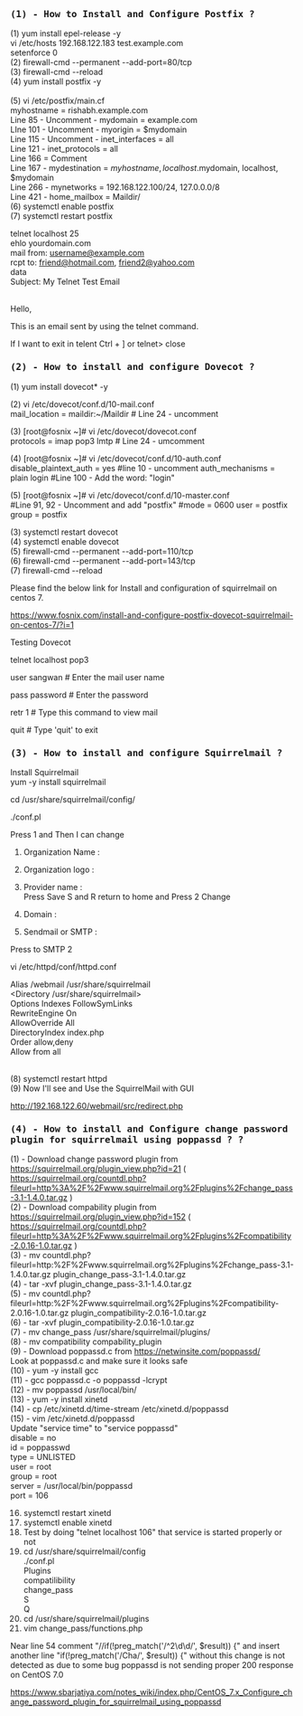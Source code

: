 <h3><b><samp> (1) - How to Install and Configure Postfix ?</samp></b></h3>

(1) yum install epel-release -y<br>
vi /etc/hosts                                    192.168.122.183 test.example.com<br>
setenforce 0 <br>
(2) firewall-cmd --permanent --add-port=80/tcp<br>
(3) firewall-cmd --reload <br>
(4)  yum install postfix -y <br>                                                                                              
(5) vi /etc/postfix/main.cf<br>
myhostname = rishabh.example.com<br>
 Line 85 - Uncomment  - mydomain = example.com<br>
 LIne 101 - Uncomment -  myorigin = $mydomain<br>
 Line 115 - Uncomment - inet_interfaces = all<br>
 Line 121 - inet_protocols = all<br>
 Line 166 = Comment<br>
 Line 167 - mydestination = $myhostname, localhost.$mydomain, localhost, $mydomain<br>
 Line 266 -  mynetworks = 192.168.122.100/24, 127.0.0.0/8<br>
 Line 421 - home_mailbox = Maildir/<br>
(6) systemctl enable postfix<br>
(7) systemctl restart postfix<br>
 
 
 
 
telnet localhost 25<br>
ehlo yourdomain.com<br>
mail from: username@example.com<br>
rcpt to: friend@hotmail.com, friend2@yahoo.com<br>
data<br>
Subject: My Telnet Test Email<br><br>
 
Hello,<br>
 
This is an email sent by using the telnet command.<br>
 
If I want to exit in telent   Ctrl + ]   or telnet> close <br>







<h3><b><samp> (2) - How to install and configure Dovecot ?</samp></b></h3>


(1) yum install dovecot* -y 
 
(2) vi /etc/dovecot/conf.d/10-mail.conf <br> 
mail_location = maildir:~/Maildir # Line 24 - uncomment
 
(3) [root@fosnix ~]# vi /etc/dovecot/dovecot.conf <br>
protocols = imap pop3 lmtp # Line 24 - umcomment
 
 
(4) [root@fosnix ~]# vi /etc/dovecot/conf.d/10-auth.conf <br>
disable_plaintext_auth = yes #line 10 - uncomment
auth_mechanisms = plain login #Line 100 - Add the word: "login"
 
(5) [root@fosnix ~]# vi /etc/dovecot/conf.d/10-master.conf <br>
#Line 91, 92 - Uncomment and add "postfix"
#mode = 0600
user = postfix
group = postfix
 
 
 
(3) systemctl restart dovecot <br>
(4) systemctl enable dovecot <br>
(5) firewall-cmd --permanent --add-port=110/tcp <br>
(6) firewall-cmd --permanent --add-port=143/tcp <br>
(7) firewall-cmd --reload <br>

Please find the below link for Install and configuration of squirrelmail on centos 7. <br>
 
https://www.fosnix.com/install-and-configure-postfix-dovecot-squirrelmail-on-centos-7/?i=1 <br>

Testing Dovecot 


telnet localhost pop3

user sangwan           # Enter the mail user name 

pass password          # Enter the password

retr 1                 # Type this command to view mail

quit                    # Type 'quit' to exit







<h3><b><samp> (3) - How to install and configure Squirrelmail ?</samp></b></h3>

Install Squirrelmail <br>
yum -y install squirrelmail


 cd /usr/share/squirrelmail/config/

./conf.pl

Press 1 and Then I can change 
1. Organization Name :
2. Organization logo :
8. Provider name : <br>
Press Save S and R return to home and Press 2 Change 

1. Domain :
3. Sendmail or SMTP :

Press to SMTP 2 <br>

vi /etc/httpd/conf/httpd.conf <br> 

Alias /webmail /usr/share/squirrelmail <br>
<Directory /usr/share/squirrelmail> <br>
Options Indexes FollowSymLinks  <br>
RewriteEngine On  <br>
AllowOverride All <br>
DirectoryIndex index.php <br>
Order allow,deny  <br>
Allow from all  <br>
</Directory>  <br>

(8) systemctl restart httpd  <br>
(9) Now I'll see and Use the SquirrelMail with GUI <br>

http://192.168.122.60/webmail/src/redirect.php <br>




<h3><b><samp> (4) - How to install and Configure change password plugin for squirrelmail using poppassd ? ?</samp></b></h3>

(1) - Download change password plugin from https://squirrelmail.org/plugin_view.php?id=21 ( https://squirrelmail.org/countdl.php?fileurl=http%3A%2F%2Fwww.squirrelmail.org%2Fplugins%2Fchange_pass-3.1-1.4.0.tar.gz ) <br>
(2) - Download compability plugin from https://squirrelmail.org/plugin_view.php?id=152 ( https://squirrelmail.org/countdl.php?fileurl=http%3A%2F%2Fwww.squirrelmail.org%2Fplugins%2Fcompatibility-2.0.16-1.0.tar.gz ) <br>
(3) - mv countdl.php\?fileurl\=http\:%2F%2Fwww.squirrelmail.org%2Fplugins%2Fchange_pass-3.1-1.4.0.tar.gz  plugin_change_pass-3.1-1.4.0.tar.gz <br>
(4) - tar -xvf plugin_change_pass-3.1-1.4.0.tar.gz <br>
(5) - mv countdl.php\?fileurl\=http\:%2F%2Fwww.squirrelmail.org%2Fplugins%2Fcompatibility-2.0.16-1.0.tar.gz plugin_compatibility-2.0.16-1.0.tar.gz <br>
(6) - tar -xvf plugin_compatibility-2.0.16-1.0.tar.gz <br>
(7) - mv change_pass /usr/share/squirrelmail/plugins/ <br>
(8) - mv compatibility compability_plugin <br>
(9) - Download poppassd.c from https://netwinsite.com/poppassd/ <br> 
      Look at poppassd.c and make sure it looks safe <br>
(10) - yum -y install gcc <br>
(11) - gcc poppassd.c -o poppassd -lcrypt <br>
(12) - mv poppassd /usr/local/bin/ <br>
(13) - yum -y install xinetd <br>
(14) - cp /etc/xinetd.d/time-stream /etc/xinetd.d/poppassd <br>
(15) - vim /etc/xinetd.d/poppassd <br>
       Update "service time" to "service poppassd" <br>
       disable = no <br>
       id = poppasswd <br> 
       type = UNLISTED <br> 
       user = root <br>
       group = root <br>
       server = /usr/local/bin/poppassd <br>
       port = 106 <br>
	
16. systemctl restart xinetd <br>
17. systemctl enable xinetd <br>
18. Test by doing "telnet localhost 106" that service is started properly or not <br>
19. cd /usr/share/squirrelmail/config <br>
    ./conf.pl <br>
    Plugins <br>
    compatilibility <br>
    change_pass <br> 
    S <br>
    Q <br>
19. cd /usr/share/squirrelmail/plugins <br>
20. vim change_pass/functions.php <br>
 
Near line 54 comment "//if(!preg_match('/^2\d\d/', $result)) {" and insert another line "if(!preg_match('/Cha/', $result)) {"
without this change is not detected as due to some bug poppassd is not sending proper 200 response on CentOS 7.0
 

https://www.sbarjatiya.com/notes_wiki/index.php/CentOS_7.x_Configure_change_password_plugin_for_squirrelmail_using_poppassd


